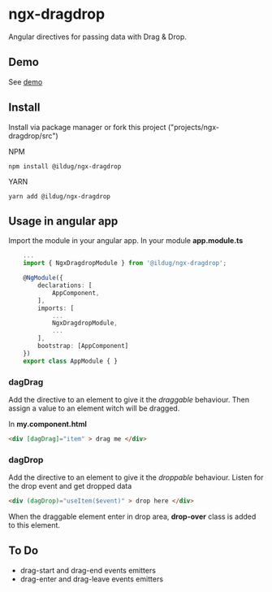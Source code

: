 # ngx-dragdrop
Angular directives for passing data with Drag & Drop.

## Demo
See [demo](http://ngx-dragdrop.dagtech.it)


## Install

Install via package manager or fork this project ("projects/ngx-dragdrop/src")

NPM 

```
npm install @ildug/ngx-dragdrop
```
YARN 

```
yarn add @ildug/ngx-dragdrop
```

## Usage in angular app

Import the module in your angular app. In your module **app.module.ts**

``` typescript
    ...
    import { NgxDragdropModule } from '@ildug/ngx-dragdrop';

    @NgModule({
        declarations: [
            AppComponent,
        ],
        imports: [
            ...
            NgxDragdropModule,
            ...
        ],
        bootstrap: [AppComponent]
    })
    export class AppModule { }
```

### dagDrag

Add the directive to an element to give it the *draggable* behaviour. Then assign a value to an element witch will be dragged.


In **my.component.html**

``` html
<div [dagDrag]="item" > drag me </div>
```

### dagDrop
Add the directive to an element to give it the *droppable* behaviour. Listen for the drop event and get dropped data

``` html
<div (dagDrop)="useItem($event)" > drop here </div>
``` 

When the draggable element enter in drop area,  **drop-over**  class is added to this element.

## To Do

- drag-start and drag-end events emitters
- drag-enter and drag-leave events emitters
